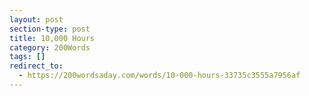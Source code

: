 ```yaml
---
layout: post
section-type: post
title: 10,000 Hours
category: 200Words	
tags: []
redirect_to:
  - https://200wordsaday.com/words/10-000-hours-33735c3555a7956af
---
```

